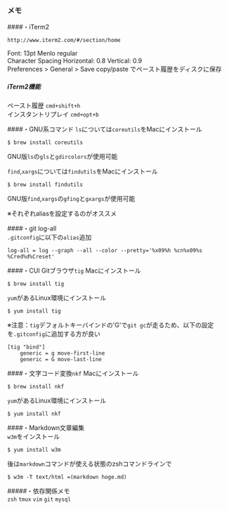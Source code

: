 ### メモ
####・iTerm2

    http://www.iterm2.com/#/section/home

Font: 13pt Menlo regular  
Character Spacing Horizontal: 0.8 Vertical: 0.9  
Preferences > General > Save copy/paste でペースト履歴をディスクに保存 
  
##### iTerm2機能
ペースト履歴
``cmd+shift+h``  
インスタントリプレイ
``cmd+opt+b``

####・GNU系コマンド
``ls``については``coreutils``をMacにインストール  

    $ brew install coreutils  

GNU版``ls``の``gls``と``gdircolors``が使用可能  

``find``,``xargs``については``findutils``をMacにインストール  

    $ brew install findutils

GNU版``find``,``xargs``の``gfing``と``gxargs``が使用可能  

※それぞれaliasを設定するのがオススメ

####・git log-all  
``.gitconfig``に以下の``alias``追加

    log-all = log --graph --all --color --pretty='%x09%h %cn%x09%s %Cred%d%Creset'  

####・CUI Gitブラウザ``tig``
Macにインストール

    $ brew install tig

``yum``があるLinux環境にインストール

    $ yum install tig
  
  
※注意：``tig``デフォルトキーバインドの'G'で``git gc``が走るため、以下の設定を``.gitconfig``に追加する方が良い

    [tig "bind"]
        generic = g move-first-line
        generic = G move-last-line

####・文字コード変換``nkf``
Macにインストール  

    $ brew install nkf  

``yum``があるLinux環境にインストール

    $ yum install nkf

####・Markdown文章編集  
``w3m``をインストール  

    $ yum install w3m  


後は``markdown``コマンドが使える状態のzshコマンドラインで

    $ w3m -T text/html =(markdown hoge.md)

#####・依存関係メモ  
``zsh`` ``tmux`` ``vim`` ``git`` ``mysql``
